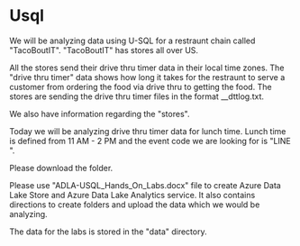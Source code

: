 # Usql
We will be analyzing data using U-SQL for a restraunt chain called "TacoBoutIT". "TacoBoutIT" has stores all over US. 

All the stores send their drive thru timer data in their local time zones. The "drive thru timer" data shows how long it takes for the restraunt to serve a customer from ordering the food via drive thru to getting the food. The stores are sending the drive thru timer files in the format <StoreNumber>_<YYYYMMDD>_dttlog.txt.
  
We also have information regarding the "stores". 

Today we will be analyzing drive thru timer data for lunch time. Lunch time is defined from 11 AM - 2 PM and the event code we are looking for is "LINE ".

Please download the folder.

Please use "ADLA-USQL_Hands_On_Labs.docx" file to create Azure Data Lake Store and Azure Data Lake Analytics service. It also contains directions to create folders and upload the data which we would be analyzing. 

The data for the labs is stored in the "data" directory. 
